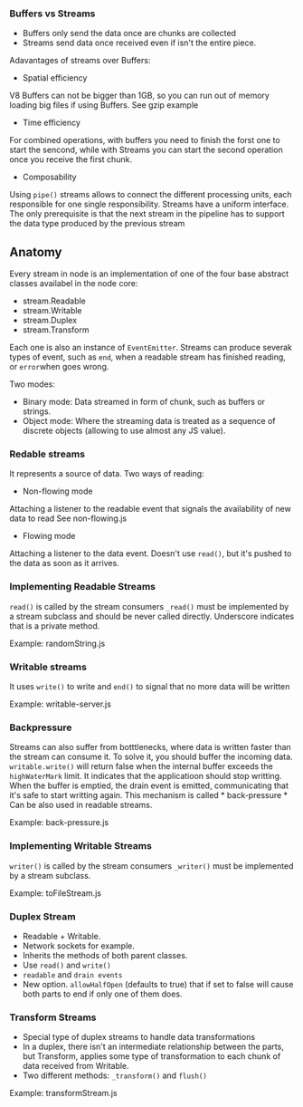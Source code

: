 ### Buffers vs Streams

- Buffers only send the data once are chunks are collected
- Streams send data once received even if isn't the entire piece.

Adavantages of streams over Buffers:

- Spatial efficiency

V8 Buffers can not be bigger than 1GB, so you can run out of memory loading big files if using Buffers.
See gzip example

- Time efficiency

For combined operations, with buffers you need to finish the forst one to start the sencond, while with Streams you can start the second operation once you receive the first chunk.

- Composability

Using `pipe()` streams allows  to connect the different processing units, each responsible for one single responsibility.
Streams have a uniform interface. The only prerequisite is that the next stream in the pipeline has to support the data type produced by the previous stream

## Anatomy

Every stream in node is an implementation of one of the four base abstract classes availabel in the node core:

- stream.Readable
- stream.Writable
- stream.Duplex
- stream.Transform

Each one is also an instance of `EventEmitter`. Streams can produce severak types of event, such as `end`, when a readable stream has finished reading, or `error`when goes wrong.

Two modes:

- Binary mode: Data streamed in form of chunk, such as buffers or strings.
- Object mode: Where the streaming data is treated as a sequence of discrete objects (allowing to use almost any JS value).

### Redable streams

It represents a source of data.
Two ways of reading:

- Non-flowing mode 

Attaching a listener to the readable event that signals the availability of new data to read
See non-flowing.js

- Flowing mode 

Attaching a listener to the data event. Doesn't use `read()`, but it's pushed to the data as soon as it arrives.


### Implementing Readable Streams

`read()` is called by the stream consumers
`_read()` must be implemented by a stream subclass and should be never called directly. Underscore indicates that is a private method.

Example: randomString.js

### Writable streams

It uses `write()` to write and `end()` to signal that no more data will be written

Example: writable-server.js


### Backpressure

Streams can also suffer from botttlenecks, where data is written faster than the stream can consume it.
To solve it, you should buffer the incoming data.
`writable.write()` will return false when the internal buffer exceeds the `highWaterMark` limit. It indicates that the applicatioon should stop writting.
When the buffer is emptied, the drain event is emitted, communicating that it's safe to start writting again. 
This mechanism is called * back-pressure * 
Can be also used in readable streams.

Example: back-pressure.js

### Implementing Writable Streams

`writer()` is called by the stream consumers
`_writer()` must be implemented by a stream subclass.

Example: toFileStream.js


### Duplex Stream

- Readable + Writable. 
- Network sockets for example. 
- Inherits the methods of both parent classes. 
- Use `read()` and  `write()`
- `readable` and  `drain events`
- New option. `allowHalfOpen` (defaults to true) that if set to false will cause both parts to end if only one of them does.


### Transform Streams

- Special type of duplex streams to handle data transformations
- In a duplex, there isn't an intermediate relationship between the parts, but Transform, applies some type of transformation to each chunk of data received from Writable.
- Two different methods: `_transform()` and `flush()`

Example: transformStream.js

